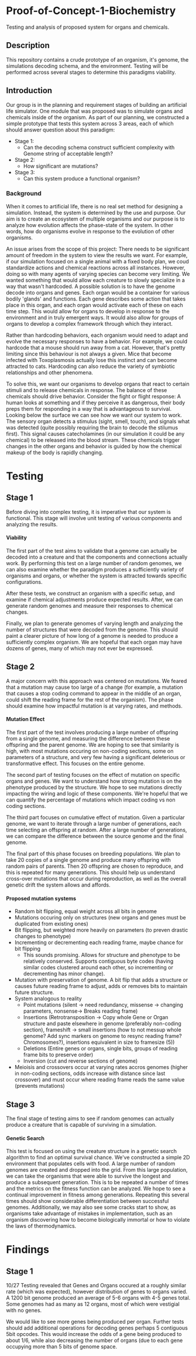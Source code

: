 # Proof-of-Concept-1-Biochemistry
Testing and analysis of proposed system for organs and chemicals. 

## Description

This repository contains a crude prototype of an organism, it's genome, the simulations decoding schema, and the environment. Testing will be performed across several stages to determine this paradigms viability.

## Introduction

Our group is in the planning and requirement stages of building an artificial life simulator. One module that was proposed was to simulate organs and chemicals inside of the organism. As part of our planning, we constructed a simple prototype that tests this system across 3 areas, each of which should answer question about this paradigm:
* Stage 1:  
   * Can the decoding schema construct sufficient complexity with Genome string of acceptable length?
* Stage 2:  
  * How significant are mutations?
* Stage 3:
  * Can this system produce a functional organism?  

### Background

When it comes to artificial life, there is no real set method for designing a simulation. Instead, the system is determined by the use and purpose. Our aim is to create an ecosystem of multiple organisms and our purpose is to analyze how evolution affects the phase-state of the system.
In other words, how do organisms evolve in response to the evolution of other organisms. 

An issue arises from the scope of this project: There needs to be significant amount of freedom in the system to view the results we want. For example, if our simulation focused on a single animal with a fixed body plan, we coud standardize actions and chemical reactions across all instances. However, doing so with many agents of varying species can become very limiting. We wanted something that would allow each creature to slowly specialize in a way that wasn't hardcoded. A possible solution is to have the genome decode into organs and genes. Each organ would be a container for various bodily 'glands' and functions. Each gene describes some action that takes place in this organ, and each organ would activate each of these on each time step. This would allow for organs to develop in response to the environment and in truly emergent ways. It would also allow for groups of organs to develop a complex framework through which they interact. 

Rather than hardcoding behaviors, each organism would need to adapt and evolve the necessary responses to have a behavior. For example, we could hardcode that a mouse should run away from a cat. However, that's pretty limiting since this behaviour is not always a given. Mice that become infected with Toxoplasmosis actually lose this instinct and can become attracted to cats. Hardcoding can also reduce the variety of symbiotic relationships and other phenomena.

To solve this, we want our organisms to develop organs that react to certain stimuli and to release chemicals in response. The balance of these chemicals should drive behavior. Consider the fight or flight response: A human looks at something and if they perceive it as dangerous, their body preps them for responding in a way that is advantageous to survival. Looking below the surface we can see how we want our system to work. The sensory organ detects a stimulus (sight, smell, touch), and signals what was detected (quite possibly requiring the brain to decode the stilumus first). This signal causes catecholamines (in our simulation it could be any chemical) to be released into the blood stream. These chemicals trigger changes in the other organs and behavior is guided by how the chemical makeup of the body is rapidly changing. 

# Testing

## Stage 1

Before diving into complex testing, it is imperative that our system is functional. This stage will involve unit testing of various components and analyzing the results. 

#### Viability

The first part of the test aims to validate that a genome can actually be decoded into a creature and that the components and connections actually work. By performing this test on a large number of random genomes, we can also examine whether the paradigm produces a sufficiently variety of organisms and organs, or whether the system is attracted towards specific configurations.

After these tests, we construct an organism with a specific setup, and examine if chemical adjustments produce expected results. After, we can generate random genomes and measure their responses to chemical changes.

Finally, we plan to generate genomes of varying length and analyzing the number of structures that were decoded from the genome. This should paint a clearer picture of how long of a genome is needed to produce a sufficiently complex organism. We are hopeful that each organ may have dozens of genes, many of which may not ever be expressed.

## Stage 2

A major concern with this approach was centered on mutations. We feared that a mutation may cause too large of a change (for example, a mutation that causes a stop coding command to appear in the middle of an organ, could shift the reading frame for the rest of the organism). The phase should examine how impactful mutation is at varying rates, and methods.

#### Mutation Effect

The first part of the test involves producing a large number of offspring from a single genome, and measuring the difference between these offspring and the parent genome. We are hoping to see that similarity is high, with most mutations occuring on non-coding sections, some on parameters of a structure, and very few having a significant deleterious or transformative effect. This focuses on the entire genome.

The second part of testing focuses on the effect of mutation on specific organs and genes. We want to understand how strong mutation is on the phenotype produced by the structure. We hope to see mutations directly impacting the wiring and logic of these components. We're hopeful that we can quantify the percentage of mutations which impact coding vs non coding sections.

The third part focuses on cumulative effect of mutation. Given a particular genome, we want to iterate through a large number of generations, each time selecting an offspring at random. After a large number of generations, we can compare the difference between the source genome and the final genome.

The final part of this phase focuses on breeding populations. We plan to take 20 copies of a single genome and produce many offspring with random pairs of parents. Then 20 offspring are chosen to reproduce, and this is repeated for many generations. This should help us understand cross-over mutations that occur during reproduction, as well as the overall genetic drift the system allows and affords.

#### Proposed mutation systems
* Random bit flipping, equal weight across all bits in genome
* Mutations occuring only on structures (new organs and genes must be duplicated from existing ones)
* Bit flipping, but weighted more heavily on parameters (to preven drastic changes to phenotype)
* Incrementing or decrementing each reading frame, maybe chance for bit flipping
  * This sounds promising. Allows for structure and phenotype to be relatively conserved. Supports contiguous byte codes (having similar codes clustered around each other, so incrementing or decrementing has minor change).
* Mutation with preservation of genome. A bit flip that adds a structure or causes future reading frame to adjust, adds or removes bits to maintain future structure.
* System analogous to reality
  * Point mutations (silent -> need redundancy, missense -> changing parameters, nonsense-> Breaks reading frame)
  * Insertions (Retrotransposition -> Copy whole Gene or Organ structure and paste elsewhere in genome (preferably non-coding section), frameshift -> small insertions (how to not messup whole genome? Add sync markers on genome to resync reading frame? Chromosomes?), insertions equivalent in size to framesize (5))
  * Deletions (Entire genes or organs, single bits, groups of reading frame bits to preserve order)
  * Inversion (cut and reverse sections of genome)
* Meioisis and crossovers occur at varying rates accros genomes (higher in non-coding sections, odds increase with distance since last crossover) and must occur where reading frame reads the same value (prevents mutations)

## Stage 3

The final stage of testing aims to see if random genomes can actually produce a creature that is capable of surviving in a simulation.

#### Genetic Search

This test is focused on using the creature structure in a genetic search algorithm to find an optimal survival chance. We've constructed a simple 2D environment that populates cells with food. A large number of random genomes are created and dropped into the grid. From this large population, we can take the organisms that were able to survive the longest and produce a subsequent generation. This is to be repeated a number of times and the metrics on the fitness function can be analyzed. We hope to see a continual improvement in fitness among generations. Repeating this several times should show considerable differentiation between successful genomes. Additionally, we may also see some cracks start to show, as organisms take advantage of mistakes in implementation, such as an organism discovering how to become biologically immortal or how to violate the laws of thermodynamics.

# Findings

## Stage 1

10/27
Testing revealed that Genes and Organs occured at a roughly similar rate (which was expected), however distribution of genes to organs varied. A 1200 bit genome produced an average of 5-6 organs with 4-5 genes total. Some genomes had as many as 12 organs, most of which were vestigial with no genes. 

We would like to see more genes being produced per organ. Further tests should add additional operations for decoding genes perhaps 5 contiguous 5bit opcodes. This would increase the odds of a gene being produced to about 1/6, while also decreasing the number of organs (due to each gene occupying more than 5 bits of genome space.
